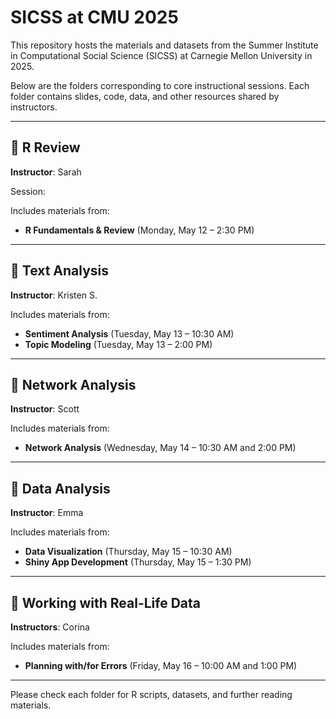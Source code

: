 # SICSS at CMU 2025

This repository hosts the materials and datasets from the Summer Institute in Computational Social Science (SICSS) at Carnegie Mellon University in 2025.

Below are the folders corresponding to core instructional sessions. Each folder contains slides, code, data, and other resources shared by instructors.

---

## 📂 R Review  
**Instructor**: Sarah

Session:

Includes materials from:
- **R Fundamentals & Review** (Monday, May 12 – 2:30 PM)

---

## 📂 Text Analysis  
**Instructor**: Kristen S.

Includes materials from:
- **Sentiment Analysis** (Tuesday, May 13 – 10:30 AM)  
- **Topic Modeling** (Tuesday, May 13 – 2:00 PM)  

---

## 📂 Network Analysis  
**Instructor**: Scott

Includes materials from:
- **Network Analysis** (Wednesday, May 14 – 10:30 AM and 2:00 PM)

---

## 📂 Data Analysis  
**Instructor**: Emma

Includes materials from:
- **Data Visualization** (Thursday, May 15 – 10:30 AM)  
- **Shiny App Development** (Thursday, May 15 – 1:30 PM)

---

## 📂 Working with Real-Life Data  
**Instructors**: Corina

Includes materials from:
- **Planning with/for Errors** (Friday, May 16 – 10:00 AM and 1:00 PM) 

---

Please check each folder for R scripts, datasets, and further reading materials.
